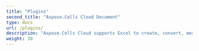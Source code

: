 ```yaml
---
title: "Plugins"
second_title: "Aspose.Cells Cloud Document"
type: docs
url: /plugins/
description: "Aspose.Cells Cloud supports Excel to create, convert, merge, split, protected, inner object operation, and so on."
weight: 30
---
```




